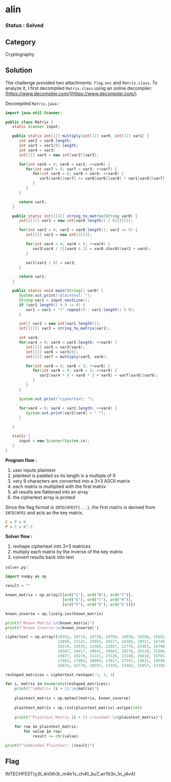 # alin

### Status : Solved

## Category
Cryptography

## Solution
The challenge provided two attachments: `flag.enc` and `Matrix.class`.
To analyze it, I first decompiled `Matrix.class` using an online decompiler: [https://www.decompiler.com/](https://www.decompiler.com/).

Decompiled `Matrix.java` :
```java
import java.util.Scanner;

public class Matrix {
   static Scanner input;

   public static int[][] multiply(int[][] var0, int[][] var1) {
      int var2 = var0.length;
      int var3 = var1[0].length;
      int var4 = var3;
      int[][] var5 = new int[var2][var3];

      for(int var6 = 0; var6 < var2; ++var6) {
         for(int var7 = 0; var7 < var3; ++var7) {
            for(int var8 = 0; var8 < var4; ++var8) {
               var5[var6][var7] += var0[var6][var8] * var1[var8][var7];
            }
         }
      }

      return var5;
   }

   public static int[][][] string_to_matrix(String var0) {
      int[][][] var1 = new int[var0.length() / 9][3][3];

      for(int var2 = 0; var2 < var0.length(); var2 += 9) {
         int[][] var3 = new int[3][3];

         for(int var4 = 0; var4 < 9; ++var4) {
            var3[var4 / 3][var4 % 3] = var0.charAt(var2 + var4);
         }

         var1[var2 / 9] = var3;
      }

      return var1;
   }

   public static void main(String[] var0) {
      System.out.print("plaintext: ");
      String var1 = input.nextLine();
      if (var1.length() % 9 != 0) {
         var1 = var1 + "?".repeat(9 - var1.length() % 9);
      }

      int[] var2 = new int[var1.length()];
      int[][][] var3 = string_to_matrix(var1);

      int var4;
      for(var4 = 0; var4 < var3.length; ++var4) {
         int[][] var5 = var3[var4];
         int[][] var6 = var3[0];
         int[][] var7 = multiply(var5, var6);

         for(int var8 = 0; var8 < 3; ++var8) {
            for(int var9 = 0; var9 < 3; ++var9) {
               var2[var4 * 9 + var8 * 3 + var9] = var7[var8][var9];
            }
         }
      }

      System.out.print("ciphertext: ");

      for(var4 = 0; var4 < var2.length; ++var4) {
         System.out.print(var2[var4] + " ");
      }

   }

   static {
      input = new Scanner(System.in);
   }
}
```

**Program flow :** 
1. user inputs plaintext
2. plaintext is padded so its length is a multiple of 9
3. very 9 characters are converted into a 3×3 ASCII matrix
4. each matrix is multiplied with the first matrix
5. all results are flattened into an array
6. the ciphertext array is printed

Since the flag format is `INTECHFEST{...}`, the first matrix is derived from `INTECHFES` and acts as the key matrix.
```ini
C = P x K
P = C x K^-1
```

**Solver flow :**
1. reshape ciphertext into 3×3 matrices
2. multiply each matrix by the inverse of the key matrix
3. convert results back into text

`solver.py` :
```python
import numpy as np

result = ""

known_matrix = np.array([[ord("I"), ord("N"), ord("T")],
                         [ord("E"), ord("C"), ord("H")],
                         [ord("F"), ord("E"), ord("S")]])

known_inverse = np.linalg.inv(known_matrix)

print(f"Known Matrix:\n{known_matrix}")
print(f"Known Inverse:\n{known_inverse}")

ciphertext = np.array([16591, 16716, 18720, 14700, 14839, 16596, 15681, 15810, 17737, 
                       23089, 23142, 25955, 18377, 18305, 20521, 14746, 14738, 16272, 
                       19214, 19535, 21465, 22507, 22778, 25463, 19780, 19694, 22182, 
                       18507, 18417, 20641, 18043, 18278, 20120, 21986, 22215, 24733, 
                       19077, 19278, 21221, 23126, 23249, 26010, 19701, 19598, 22096, 
                       17963, 17903, 20089, 17817, 17747, 19921, 19586, 19894, 22442, 
                       16831, 16778, 18597, 13356, 13482, 15057, 13356, 13482, 15057])

reshaped_matrices = ciphertext.reshape(-1, 3, 3)

for i, matrix in enumerate(reshaped_matrices):
    print(f"\nMatrix {i + 1}:\n{matrix}")
    
    plaintext_matrix = np.matmul(matrix, known_inverse)
    
    plaintext_matrix = np.rint(plaintext_matrix).astype(int)
    
    print(f"Plaintext Matrix {i + 1} (rounded):\n{plaintext_matrix}")
    
    for row in plaintext_matrix:
        for value in row:
            result += chr(value)

print(f"\nDecoded Plaintext: {result}")
```

## Flag
INTECHFEST{y3t_4n0th3r_m4tr1x_ch4ll_bu7_wr1tt3n_1n_j4v4}
